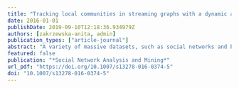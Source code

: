 ```yaml
---
title: "Tracking local communities in streaming graphs with a dynamic algorithm"
date: 2016-01-01
publishDate: 2019-09-10T12:18:36.934979Z
authors: [zakrzewska-anita, admin]
publication_types: ["article-journal"]
abstract: "A variety of massive datasets, such as social networks and biological data, are represented as graphs that reveal underlying connections, trends, and anomalies. Community detection is the task of discovering dense groups of vertices in a graph. Its one specific form is seed set expansion, which finds the best local community for a given set of seed vertices. Greedy, agglomerative algorithms, which are commonly used in seed set expansion, have been previously designed only for a static, unchanging graph. However, in many applications, new data are constantly produced, and vertices and edges are inserted and removed from a graph. We present an algorithm for dynamic seed set expansion, which maintains a local community over time by incrementally updating as the underlying graph changes. We show that our dynamic algorithm outputs high-quality communities that are similar to those found when using a standard static algorithm. It works well both when beginning with an already existing graph and in the fully streaming case when starting with no data. The dynamic approach is also faster than re-computation when low latency updates are needed."
featured: false
publication: "*Social Network Analysis and Mining*"
url_pdf: "https://doi.org/10.1007/s13278-016-0374-5"
doi: "10.1007/s13278-016-0374-5"
---
```


